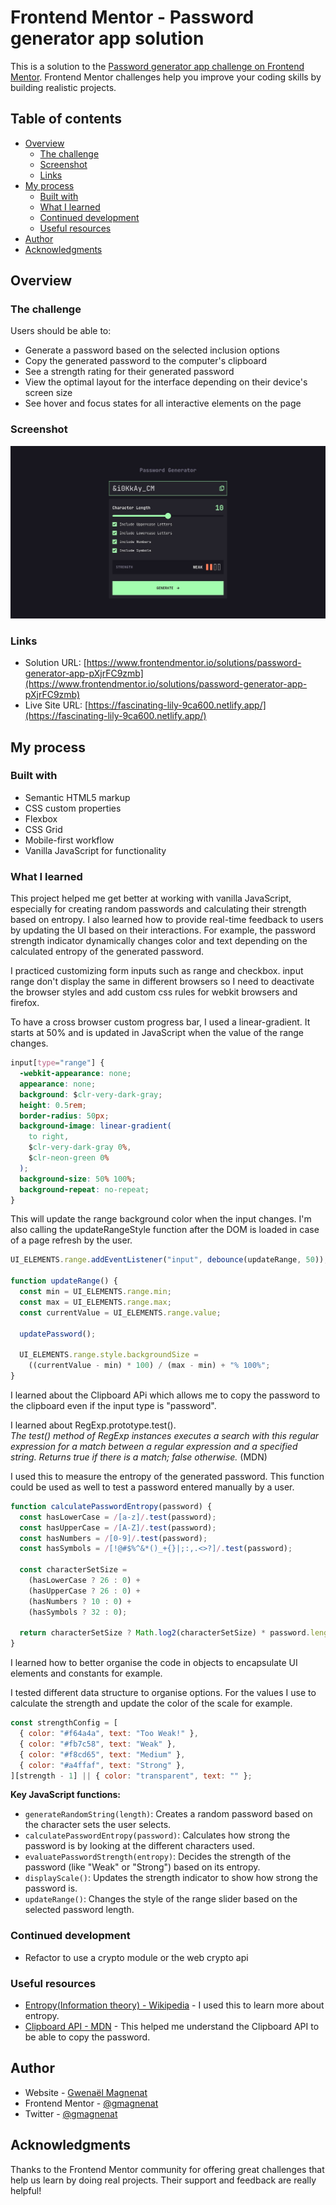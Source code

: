 # Frontend Mentor - Password generator app solution

This is a solution to the [Password generator app challenge on Frontend Mentor](https://www.frontendmentor.io/challenges/password-generator-app-Mr8CLycqjh). Frontend Mentor challenges help you improve your coding skills by building realistic projects.

## Table of contents

- [Overview](#overview)
  - [The challenge](#the-challenge)
  - [Screenshot](#screenshot)
  - [Links](#links)
- [My process](#my-process)
  - [Built with](#built-with)
  - [What I learned](#what-i-learned)
  - [Continued development](#continued-development)
  - [Useful resources](#useful-resources)
- [Author](#author)
- [Acknowledgments](#acknowledgments)

## Overview

### The challenge

Users should be able to:

- Generate a password based on the selected inclusion options
- Copy the generated password to the computer's clipboard
- See a strength rating for their generated password
- View the optimal layout for the interface depending on their device's screen size
- See hover and focus states for all interactive elements on the page

### Screenshot

![](./screenshot.jpg)

### Links

- Solution URL: [https://www.frontendmentor.io/solutions/password-generator-app-pXjrFC9zmb](https://www.frontendmentor.io/solutions/password-generator-app-pXjrFC9zmb)
- Live Site URL: [https://fascinating-lily-9ca600.netlify.app/](https://fascinating-lily-9ca600.netlify.app/)

## My process

### Built with

- Semantic HTML5 markup
- CSS custom properties
- Flexbox
- CSS Grid
- Mobile-first workflow
- Vanilla JavaScript for functionality

### What I learned

This project helped me get better at working with vanilla JavaScript, especially for creating random passwords and calculating their strength based on entropy. I also learned how to provide real-time feedback to users by updating the UI based on their interactions. For example, the password strength indicator dynamically changes color and text depending on the calculated entropy of the generated password.

I practiced customizing form inputs such as range and checkbox.
input range don't display the same in different browsers so I need to deactivate the browser styles and add custom css rules for webkit browsers and firefox.

To have a cross browser custom progress bar, I used a linear-gradient. It starts at 50% and is updated in JavaScript when the value of the range changes.

```css
input[type="range"] {
  -webkit-appearance: none;
  appearance: none;
  background: $clr-very-dark-gray;
  height: 0.5rem;
  border-radius: 50px;
  background-image: linear-gradient(
    to right,
    $clr-very-dark-gray 0%,
    $clr-neon-green 0%
  );
  background-size: 50% 100%;
  background-repeat: no-repeat;
}
```

This will update the range background color when the input changes. I'm also calling the updateRangeStyle function after the DOM is loaded in case of a page refresh by the user.

```js
UI_ELEMENTS.range.addEventListener("input", debounce(updateRange, 50));

function updateRange() {
  const min = UI_ELEMENTS.range.min;
  const max = UI_ELEMENTS.range.max;
  const currentValue = UI_ELEMENTS.range.value;

  updatePassword();

  UI_ELEMENTS.range.style.backgroundSize =
    ((currentValue - min) * 100) / (max - min) + "% 100%";
}
```

I learned about the Clipboard APi which allows me to copy the password to the clipboard even if the input type is "password".

I learned about RegExp.prototype.test().  
_The test() method of RegExp instances executes a search with this regular expression for a match between a regular expression and a specified string. Returns true if there is a match; false otherwise._ (MDN)

I used this to measure the entropy of the generated password. This function could be used as well to test a password entered manually by a user.

```js
function calculatePasswordEntropy(password) {
  const hasLowerCase = /[a-z]/.test(password);
  const hasUpperCase = /[A-Z]/.test(password);
  const hasNumbers = /[0-9]/.test(password);
  const hasSymbols = /[!@#$%^&*()_+{}|;:,.<>?]/.test(password);

  const characterSetSize =
    (hasLowerCase ? 26 : 0) +
    (hasUpperCase ? 26 : 0) +
    (hasNumbers ? 10 : 0) +
    (hasSymbols ? 32 : 0);

  return characterSetSize ? Math.log2(characterSetSize) * password.length : 0;
}
```

I learned how to better organise the code in objects to encapsulate UI elements and constants for example.

I tested different data structure to organise options. For the values I use to calculate the strength and update the color of the scale for example.

```js
const strengthConfig = [
  { color: "#f64a4a", text: "Too Weak!" },
  { color: "#fb7c58", text: "Weak" },
  { color: "#f8cd65", text: "Medium" },
  { color: "#a4ffaf", text: "Strong" },
][strength - 1] || { color: "transparent", text: "" };
```

**Key JavaScript functions:**

- `generateRandomString(length)`: Creates a random password based on the character sets the user selects.
- `calculatePasswordEntropy(password)`: Calculates how strong the password is by looking at the different characters used.
- `evaluatePasswordStrength(entropy)`: Decides the strength of the password (like "Weak" or "Strong") based on its entropy.
- `displayScale()`: Updates the strength indicator to show how strong the password is.
- `updateRange()`: Changes the style of the range slider based on the selected password length.

### Continued development

- Refactor to use a crypto module or the web crypto api

### Useful resources

- [Entropy(Information theory) - Wikipedia](<https://en.wikipedia.org/wiki/Entropy_(information_theory)>) - I used this to learn more about entropy.
- [Clipboard API - MDN](https://developer.mozilla.org/en-US/docs/Web/API/Clipboard_API) - This helped me understand the Clipboard API to be able to copy the password.

## Author

- Website - [Gwenaël Magnenat](https://gmagnenat.com)
- Frontend Mentor - [@gmagnenat](https://www.frontendmentor.io/profile/gmagnenat)
- Twitter - [@gmagnenat](https://www.linkedin.com/in/gmagnenat)

## Acknowledgments

Thanks to the Frontend Mentor community for offering great challenges that help us learn by doing real projects. Their support and feedback are really helpful!
